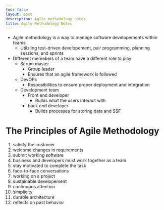 ```yaml
---
toc: false
layout: post
description: Agile methodology notes
title: Agile Methodology Notes
---
```



 - Agile methodology is a way to manage software developements within teams
   - Utilziing test-driven developement, pair programming, planning sessions, and sprints
 - DIfferent memebers of a team have a different role to play
   - Scrum master
     - Group leader
     - Ensures that an agile framework is followed
   - DevOPs
     - Resposibilities to ensure proper deployment and integration
   - Development team
     - Front end developer
       - Builds what the users interact with
     - back end developer
       - Builds processes for storing data and SSF

# The Principles of Agile Methodology 
 1. satisfy the customer
 2. welcome changes in requirements
 3. submit working software
 4. business and developers must work together as a team
 5. stay motivated to complete the task
 6. face-to-face conversations
 7. working on a project
 8. sustainable developement
 9. continuous attention
 10. simplicity
 11. durable architecture
 12. reflects on past behavior